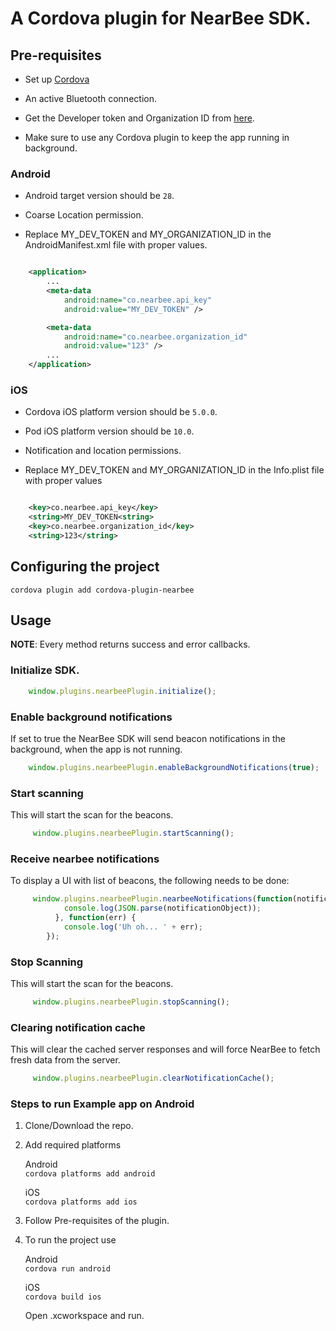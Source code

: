 # A Cordova plugin for NearBee SDK.

## Pre-requisites  

- Set up [Cordova](https://cordova.apache.org/docs/en/latest/guide/cli/index.html)  
  
- An active Bluetooth connection.    

- Get the Developer token and Organization ID from [here](https://dashboard.beaconstac.com/#/login).  

- Make sure to use any Cordova plugin to keep the app running in background.  
  
### Android  
  
- Android target version should be `28`.    
  
- Coarse Location permission.  

- Replace MY_DEV_TOKEN and MY_ORGANIZATION_ID in the AndroidManifest.xml file with proper values.  
       
```xml

    <application>
        ...
        <meta-data
            android:name="co.nearbee.api_key"
            android:value="MY_DEV_TOKEN" />

        <meta-data
            android:name="co.nearbee.organization_id"
            android:value="123" />
        ...
    </application>

```       
### iOS  
  
- Cordova iOS platform version should be `5.0.0`.    
  
- Pod iOS platform version should be `10.0`.  

- Notification and location permissions.  

- Replace MY_DEV_TOKEN and MY_ORGANIZATION_ID in the Info.plist file with proper values    

```xml

    <key>co.nearbee.api_key</key>
    <string>MY_DEV_TOKEN<string>
    <key>co.nearbee.organization_id</key>
    <string>123</string>

```   

## Configuring the project

    cordova plugin add cordova-plugin-nearbee

## Usage

 **NOTE**: Every method returns success and error callbacks.

### Initialize SDK.  

````javascript
    window.plugins.nearbeePlugin.initialize();
````

### Enable background notifications

 If set to true the NearBee SDK will send beacon notifications in the background, when the app is not running.  

````javascript
    window.plugins.nearbeePlugin.enableBackgroundNotifications(true);
````

### Start scanning

 This will start the scan for the beacons.    

````javascript
     window.plugins.nearbeePlugin.startScanning();
````

### Receive nearbee notifications

 To display a UI with list of beacons, the following needs to be done:  

````javascript
     window.plugins.nearbeePlugin.nearbeeNotifications(function(notificationObject) {
            console.log(JSON.parse(notificationObject));
          }, function(err) {
            console.log('Uh oh... ' + err);
        });
````

### Stop Scanning

 This will start the scan for the beacons.  

````javascript
     window.plugins.nearbeePlugin.stopScanning();
````

### Clearing notification cache

This will clear the cached server responses and will force NearBee to fetch fresh data from the server.  

````javascript
     window.plugins.nearbeePlugin.clearNotificationCache();
````

### Steps to run Example app on Android

1. Clone/Download the repo.  

2.  Add required platforms  
  
    Android  
    `cordova platforms add android`
  
    iOS  
    `cordova platforms add ios`
  
3.  Follow Pre-requisites  of the plugin.  

4. To run the project use  
  
    Android   
    `cordova run android`  
  
    iOS  
    `cordova build ios`
  
    Open .xcworkspace and run.  


